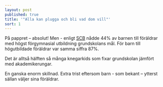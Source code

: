 ```yaml
---
layout: post
published: true
title: '"Alla kan plugga och bli vad dom vill"'
sort: 1
---
```



På pappret – absolut! Men - enligt [SCB](http://www.scb.se/sv_/Hitta-statistik/Artiklar/Barn-till-lagutbildade-hamnar-efter-i-skolan/ "Barn till lågutbildade hamnar efter i skolan") nådde 44% av barnen till föräldrar med högst förgymnasial utbildning grundskolans mål. För barn till högutbildade föräldrar var samma siffra 87%.

Det är alltså hälften så många knegarkids som fixar grundskolan jämfört med akademikerungar. 

En ganska enorm skillnad. Extra trist eftersom barn - som bekant – ytterst sällan väljer sina föräldrar.
